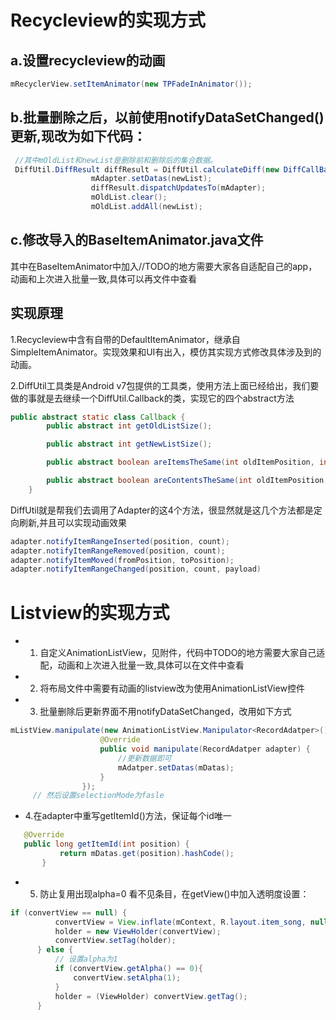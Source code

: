 # Recycleview的实现方式
## a.设置recycleview的动画
```java
mRecyclerView.setItemAnimator(new TPFadeInAnimator());
```
## b.批量删除之后，以前使用notifyDataSetChanged()更新,现改为如下代码：
```java
 //其中mOldList和newList是删除前和删除后的集合数据。
 DiffUtil.DiffResult diffResult = DiffUtil.calculateDiff(new DiffCallBack(mOldList, newList), true);
                  mAdapter.setDatas(newList);
                  diffResult.dispatchUpdatesTo(mAdapter);
                  mOldList.clear();
                  mOldList.addAll(newList);
```
## c.修改导入的BaseItemAnimator.java文件
其中在BaseItemAnimator中加入//TODO的地方需要大家各自适配自己的app，动画和上次进入批量一致,具体可以再文件中查看

## 实现原理
1.Recycleview中含有自带的DefaultItemAnimator，继承自SimpleItemAnimator。实现效果和UI有出入，模仿其实现方式修改具体涉及到的动画。

2.DiffUtil工具类是Android v7包提供的工具类，使用方法上面已经给出，我们要做的事就是去继续一个DiffUtil.Callback的类，实现它的四个abstract方法
```java
public abstract static class Callback {
        public abstract int getOldListSize();

        public abstract int getNewListSize();

        public abstract boolean areItemsTheSame(int oldItemPosition, int newItemPosition);

        public abstract boolean areContentsTheSame(int oldItemPosition, int newItemPosition);
    }
 ```
 DiffUtil就是帮我们去调用了Adapter的这4个方法，很显然就是这几个方法都是定向刷新,并且可以实现动画效果
 ```java
adapter.notifyItemRangeInserted(position, count);
adapter.notifyItemRangeRemoved(position, count);
adapter.notifyItemMoved(fromPosition, toPosition);
adapter.notifyItemRangeChanged(position, count, payload)
```

# Listview的实现方式

* 1. 自定义AnimationListView，见附件，代码中TODO的地方需要大家自己适配，动画和上次进入批量一致,具体可以在文件中查看
* 2. 将布局文件中需要有动画的listview改为使用AnimationListView控件
* 3. 批量删除后更新界面不用notifyDataSetChanged，改用如下方式
```java
mListView.manipulate(new AnimationListView.Manipulator<RecordAdatper>() {
                    @Override
                    public void manipulate(RecordAdatper adapter) {
                        //更新数据即可
                        mAdatper.setDatas(mDatas);
                    }
                });
	 // 然后设置selectionMode为fasle
 ```
 * 4.在adapter中重写getItemId()方法，保证每个id唯一
 ```java
	@Override
	public long getItemId(int position) {
            return mDatas.get(position).hashCode();
        }
  ```
  * 5. 防止复用出现alpha=0 看不见条目，在getView()中加入透明度设置：
  ```java
  if (convertView == null) {
            convertView = View.inflate(mContext, R.layout.item_song, null);
            holder = new ViewHolder(convertView);
            convertView.setTag(holder);
        } else {
			// 设置alpha为1 
            if (convertView.getAlpha() == 0){
                convertView.setAlpha(1);
            }
            holder = (ViewHolder) convertView.getTag();
        }
```

